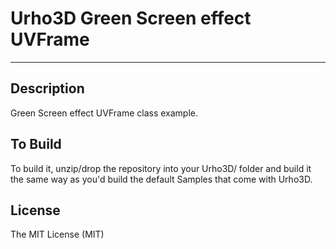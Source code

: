 # Urho3D Green Screen effect UVFrame
-----------------------------------------------------------------------------------

Description
-----------------------------------------------------------------------------------
Green Screen effect UVFrame class example.


To Build
-----------------------------------------------------------------------------------
To build it, unzip/drop the repository into your Urho3D/ folder and build it the same way as you'd build the default Samples that come with Urho3D.

License
-----------------------------------------------------------------------------------
The MIT License (MIT)








